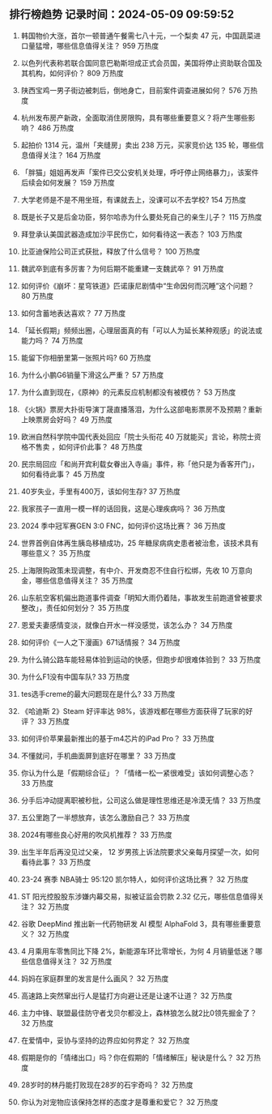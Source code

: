 
## 排行榜趋势 记录时间：2024-05-09 09:59:52
  
  1. 韩国物价大涨，首尔一顿普通午餐需七八十元，一个梨卖 47 元，中国蔬菜进口量猛增，哪些信息值得关注？ 959 万热度
    
  2. 以色列代表称若联合国同意巴勒斯坦成正式会员国，美国将停止资助联合国及其机构，如何评价？ 809 万热度
    
  3. 陕西宝鸡一男子街边被刺后，倒地身亡，目前案件调查进展如何？ 576 万热度
    
  4. 杭州发布房产新政，全面取消住房限购，具有哪些重要意义？将产生哪些影响？ 486 万热度
    
  5. 起拍价 1314 元，温州「夹缝房」卖出 238 万元，买家竞价达 135 轮，哪些信息值得关注？ 164 万热度
    
  6. 「胖猫」姐姐再发声「案件已交公安机关处理，呼吁停止网络暴力」，该案件后续会如何发展？ 159 万热度
    
  7. 大学老师是不是不用坐班，有课就去上，没课可以不去学校? 154 万热度
    
  8. 既是长子又是后金功臣，努尔哈赤为什么要处死自己的亲生儿子？ 115 万热度
    
  9. 拜登承认美国武器造成加沙平民伤亡，如何看待这一表态？ 103 万热度
    
  10. 比亚迪保险公司正式获批，释放了什么信号？ 100 万热度
    
  11. 魏武卒到底有多厉害？为何后期不能重建一支魏武卒？ 91 万热度
    
  12. 如何评价《崩坏：星穹铁道》匹诺康尼剧情中“生命因何而沉睡”这个问题？ 80 万热度
    
  13. 如何含蓄地表达喜欢？ 77 万热度
    
  14. 「延长假期」频频出圈，心理层面真的有「可以人为延长某种观感」的说法或能力吗？ 74 万热度
    
  15. 能留下你相册里第一张照片吗? 60 万热度
    
  16. 为什么小鹏G6销量下滑这么严重？ 57 万热度
    
  17. 为什么直到现在，《原神》的元素反应机制都没有被模仿？ 53 万热度
    
  18. 《火锅》票房大扑街导演丁晟直播落泪，为什么这部电影票房不及预期？重新上映票房会好吗？ 49 万热度
    
  19. 欧洲自然科学院中国代表处回应「院士头衔花  40  万就能买」言论，称院士资格不售卖 ，如何评价此事？ 48 万热度
    
  20. 民宗局回应「和尚开宾利载女眷出入寺庙」事件，称「他只是为香客开门」，如何看待此事？ 45 万热度
    
  21. 40岁失业，手里有400万，该如何生存? 37 万热度
    
  22. 我家孩子一直用一模一样的话回我，这是心理疾病吗？ 36 万热度
    
  23. 2024 季中冠军赛GEN 3:0 FNC，如何评价这场比赛？ 36 万热度
    
  24. 世界首例自体再生胰岛移植成功，25 年糖尿病病史患者被治愈，该技术具有哪些意义？ 35 万热度
    
  25. 上海限购政策未现调整，有中介、开发商忍不住自行松绑，先收 10 万意向金，哪些信息值得关注？ 35 万热度
    
  26. 山东航空客机偏出跑道事件调查「明知大雨仍着陆，事故发生前跑道曾被要求整改」，责任如何划分？ 35 万热度
    
  27. 恩爱夫妻感情变淡，就像白开水一样没感觉，该怎么办？ 34 万热度
    
  28. 如何评价《一人之下漫画》671话情报？ 34 万热度
    
  29. 为什么骑公路车能轻易体验到运动的快感，但跑步却很难体验到？ 33 万热度
    
  30. 为什么F1没有中国车队? 33 万热度
    
  31. tes选手creme的最大问题现在是什么? 33 万热度
    
  32. 《哈迪斯 2》Steam 好评率达 98%，该游戏都在哪些方面获得了玩家的好评？ 33 万热度
    
  33. 如何评价苹果最新推出的基于m4芯片的iPad Pro？ 33 万热度
    
  34. 不懂就问，手机曲面屏到底好在哪里？ 33 万热度
    
  35. 你认为什么是「假期综合征」？「情绪一松一紧很难受」该如何调整心态？ 33 万热度
    
  36. 分手后冲动提离职被秒批，公司这么做是理性思维还是冷漠无情？ 33 万热度
    
  37. 五公里跑了一半想放弃，该怎么激励自己？ 33 万热度
    
  38. 2024有哪些良心好用的吹风机推荐？ 33 万热度
    
  39. 出生半年后再没见过父亲， 12  岁男孩上诉法院要求父亲每月探望一次，如何看待此事？ 33 万热度
    
  40. 23-24 赛季 NBA骑士 95:120 凯尔特人，如何评价这场比赛？ 32 万热度
    
  41. ST 阳光控股股东涉嫌内幕交易，拟被证监会罚款 2.32 亿元，哪些信息值得关注？ 32 万热度
    
  42. 谷歌 DeepMind 推出新一代药物研发 AI 模型 AlphaFold 3，具有哪些重要意义？ 32 万热度
    
  43. 4 月乘用车零售同比下降 2%，新能源车环比零增长，为何 4 月销量低迷？哪些信息值得关注？ 32 万热度
    
  44. 妈妈在家庭群里的发言是什么画风？ 32 万热度
    
  45. 高速路上突然窜出行人是猛打方向避让还是让速不让道？ 32 万热度
    
  46. 主力中锋、联盟最佳防守者戈贝尔都没上，森林狼怎么就2比0领先掘金了？ 32 万热度
    
  47. 在爱情中，妥协与坚持的边界应如何界定？ 32 万热度
    
  48. 假期是你的「情绪出口」吗？你在假期的「情绪解压」秘诀是什么？ 32 万热度
    
  49. 28岁时的林丹能打败现在28岁的石宇奇吗？ 32 万热度
    
  50. 你认为对宠物应该保持怎样的态度才是尊重和爱它？ 32 万热度
    